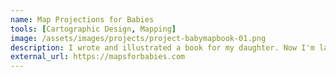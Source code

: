 ```yaml
---
name: Map Projections for Babies
tools: [Cartographic Design, Mapping]
image: /assets/images/projects/project-babymapbook-01.png
description: I wrote and illustrated a book for my daughter. Now I'm launching a Kickstarter campaign to raise funds for the first print run of <i>Map Projections for Babies</i> !
external_url: https://mapsforbabies.com
---
```

